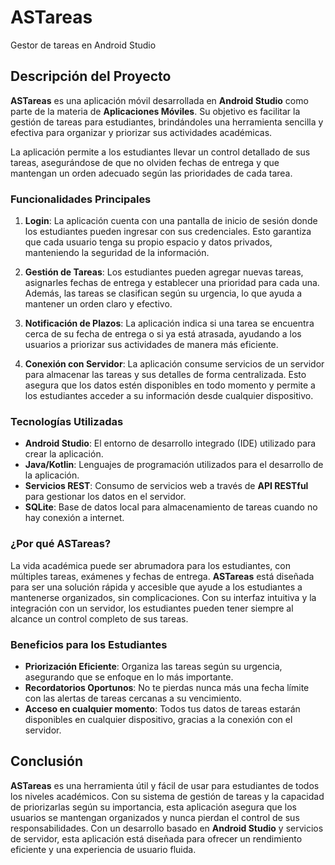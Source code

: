 # ASTareas
Gestor de tareas en Android Studio

## Descripción del Proyecto

**ASTareas** es una aplicación móvil desarrollada en **Android Studio** como parte de la materia de **Aplicaciones Móviles**. Su objetivo es facilitar la gestión de tareas para estudiantes, brindándoles una herramienta sencilla y efectiva para organizar y priorizar sus actividades académicas.

La aplicación permite a los estudiantes llevar un control detallado de sus tareas, asegurándose de que no olviden fechas de entrega y que mantengan un orden adecuado según las prioridades de cada tarea.

### Funcionalidades Principales

1. **Login**: La aplicación cuenta con una pantalla de inicio de sesión donde los estudiantes pueden ingresar con sus credenciales. Esto garantiza que cada usuario tenga su propio espacio y datos privados, manteniendo la seguridad de la información.
   
2. **Gestión de Tareas**: Los estudiantes pueden agregar nuevas tareas, asignarles fechas de entrega y establecer una prioridad para cada una. Además, las tareas se clasifican según su urgencia, lo que ayuda a mantener un orden claro y efectivo.

3. **Notificación de Plazos**: La aplicación indica si una tarea se encuentra cerca de su fecha de entrega o si ya está atrasada, ayudando a los usuarios a priorizar sus actividades de manera más eficiente.

4. **Conexión con Servidor**: La aplicación consume servicios de un servidor para almacenar las tareas y sus detalles de forma centralizada. Esto asegura que los datos estén disponibles en todo momento y permite a los estudiantes acceder a su información desde cualquier dispositivo.

### Tecnologías Utilizadas

- **Android Studio**: El entorno de desarrollo integrado (IDE) utilizado para crear la aplicación.
- **Java/Kotlin**: Lenguajes de programación utilizados para el desarrollo de la aplicación.
- **Servicios REST**: Consumo de servicios web a través de **API RESTful** para gestionar los datos en el servidor.
- **SQLite**: Base de datos local para almacenamiento de tareas cuando no hay conexión a internet.

### ¿Por qué ASTareas?

La vida académica puede ser abrumadora para los estudiantes, con múltiples tareas, exámenes y fechas de entrega. **ASTareas** está diseñada para ser una solución rápida y accesible que ayude a los estudiantes a mantenerse organizados, sin complicaciones. Con su interfaz intuitiva y la integración con un servidor, los estudiantes pueden tener siempre al alcance un control completo de sus tareas.

### Beneficios para los Estudiantes

- **Priorización Eficiente**: Organiza las tareas según su urgencia, asegurando que se enfoque en lo más importante.
- **Recordatorios Oportunos**: No te pierdas nunca más una fecha límite con las alertas de tareas cercanas a su vencimiento.
- **Acceso en cualquier momento**: Todos tus datos de tareas estarán disponibles en cualquier dispositivo, gracias a la conexión con el servidor.

## Conclusión

**ASTareas** es una herramienta útil y fácil de usar para estudiantes de todos los niveles académicos. Con su sistema de gestión de tareas y la capacidad de priorizarlas según su importancia, esta aplicación asegura que los usuarios se mantengan organizados y nunca pierdan el control de sus responsabilidades. Con un desarrollo basado en **Android Studio** y servicios de servidor, esta aplicación está diseñada para ofrecer un rendimiento eficiente y una experiencia de usuario fluida.
